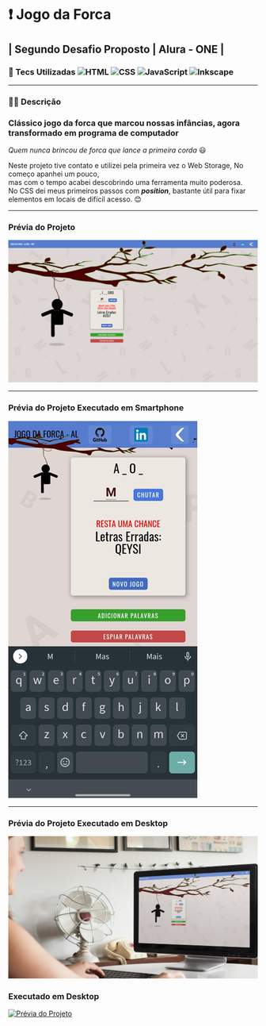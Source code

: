 # ❗ Jogo da Forca

## | Segundo Desafio Proposto | Alura - ONE |

### 💾 Tecs Utilizadas  ![HTML](https://img.shields.io/badge/-HTML-ccc?style=flat&logo=HTML5)&nbsp;![CSS](https://img.shields.io/badge/-CSS-ccc?style=flat&logo=CSS3&logoColor=1572B6)&nbsp;![JavaScript](https://img.shields.io/badge/-JavaScript-999?style=flat&logo=javascript&logoColor=)&nbsp;![Inkscape](https://img.shields.io/badge/-Inkscape-ccc?style=flat&logo=inkscape&logoColor=000)&nbsp;

---

### ✍🏻 Descrição

### Clássico jogo da forca que marcou nossas infâncias, agora transformado em programa de computador

*Quem nunca brincou de forca que lance a primeira corda* 😃

Neste projeto tive contato e utilizei pela primeira vez o Web Storage, No começo apanhei um pouco,  
mas com o tempo acabei descobrindo uma ferramenta muito poderosa.  
No CSS dei meus primeiros passos com ***position***, bastante útil para fixar elementos em locais de difícil acesso. 😊

---

### Prévia do Projeto

[![Prévia do Projeto](img/previa.png)](https://github.com/euclides981/criptografia#readme)

---

### Prévia do Projeto Executado em Smartphone

[![Prévia do Projeto](img/cel.png)](https://github.com/euclides981/criptografia#readme)

---

### Prévia do Projeto Executado em Desktop

[![Prévia do Projeto](img/previa_desk.png)](https://github.com/euclides981/criptografia#readme)

### Executado em Desktop

[![Prévia do Projeto](img/forca.gif)](https://github.com/euclides981/criptografia#readme)
